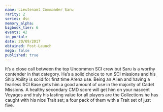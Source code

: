 ```yaml
---
name: Lieutenant Commander Saru
rarity: 2
series: dsc
memory_alpha:
bigbook_tier: 6
events: 42
in_portal:
date: 20/09/2017
obtained: Post-Launch
mega: false
published: true
---
```


It’s a close call between the top Uncommon SCI crew but Saru is a worthy contender in that category. He’s a solid choice to run SCI missions and his Ship Ability is solid for first time Arena use. Being an Alien and having a fearless SCI Base gets him a good amount of use in the majority of Cadet Missions. A healthy secondary CMD score will get him on your nascent Voyages and truly his lasting value for all players are the Collections he has caught with his nice Trait set; a four pack of them with a Trait set of just five.
